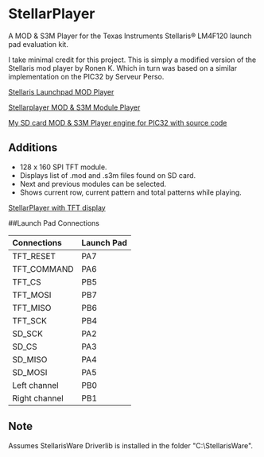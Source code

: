 # StellarPlayer

A MOD & S3M Player for the Texas Instruments Stellaris® LM4F120 launch pad evaluation kit.

I take minimal credit for this project. This is simply a modified version of the Stellaris mod player by Ronen K. 
Which in turn was based on a similar implementation on the PIC32 by Serveur Perso.

[Stellaris Launchpad MOD Player](http://mobile4dev.blogspot.de/2012/11/stellaris-launchpad-mod-player.html)

[Stellarplayer MOD & S3M Module Player](http://mobile4dev.blogspot.de/search/label/MOD%20Player)

[My SD card MOD & S3M Player engine for PIC32 with source code](https://www.youtube.com/watch?v=i3Yl0TISQBE)

## Additions

- 128 x 160 SPI TFT module.
- Displays list of .mod and .s3m files found on SD card.
- Next and previous modules can be selected.
- Shows current row, current pattern and total patterns while playing.

[StellarPlayer with TFT display](https://www.youtube.com/watch?v=9vW0ljh3YDw)

##Launch Pad Connections

Connections     | Launch Pad
:----------------|:-----------
| TFT_RESET     | PA7 |
| TFT_COMMAND   | PA6 |
| TFT_CS        | PB5 |
| TFT_MOSI      | PB7	|			
| TFT_MISO      | PB6 |
| TFT_SCK       | PB4 |
| SD_SCK        | PA2 |
| SD_CS         | PA3 |
| SD_MISO       | PA4 |
| SD_MOSI       | PA5 |
| Left channel  | PB0 |
| Right channel | PB1 |

## Note

Assumes StellarisWare Driverlib is installed in the folder "C:\StellarisWare\".
